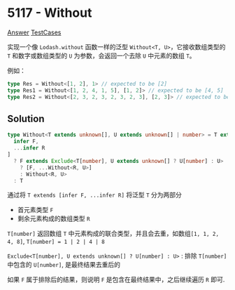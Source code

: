 # 5117 - Without

[Answer](https://github.com/lybenson/ts-checker/blob/master/src/5117-medium-without/template.ts) [TestCases](https://github.com/lybenson/ts-checker/blob/master/src/5117-medium-without/test-cases.ts)

实现一个像 `Lodash.without` 函数一样的泛型 `Without<T, U>`，它接收数组类型的 `T` 和数字或数组类型的 `U` 为参数，会返回一个去除 `U` 中元素的数组 `T`。

例如：

```ts
type Res = Without<[1, 2], 1> // expected to be [2]
type Res1 = Without<[1, 2, 4, 1, 5], [1, 2]> // expected to be [4, 5]
type Res2 = Without<[2, 3, 2, 3, 2, 3, 2, 3], [2, 3]> // expected to be []
```

## Solution

```ts
type Without<T extends unknown[], U extends unknown[] | number> = T extends [
  infer F,
  ...infer R
]
  ? F extends Exclude<T[number], U extends unknown[] ? U[number] : U>
    ? [F, ...Without<R, U>]
    : Without<R, U>
  : T
```

通过将 `T extends [infer F, ...infer R]` 将泛型 `T` 分为两部分

- 首元素类型 `F`
- 剩余元素构成的数组类型 `R`

`T[number]` 返回数组 `T` 中元素构成的联合类型，并且会去重，如数组`[1, 1, 2, 4, 8]`, `T[number] = 1 | 2 | 4 | 8`

`Exclude<T[number], U extends unknown[] ? U[number] : U>` : 排除 `T[number]` 中包含的 `U[number]`, 是最终结果去重后的

如果 `F` 属于排除后的结果，则说明 `F` 是包含在最终结果中，之后继续遍历 `R` 即可.
